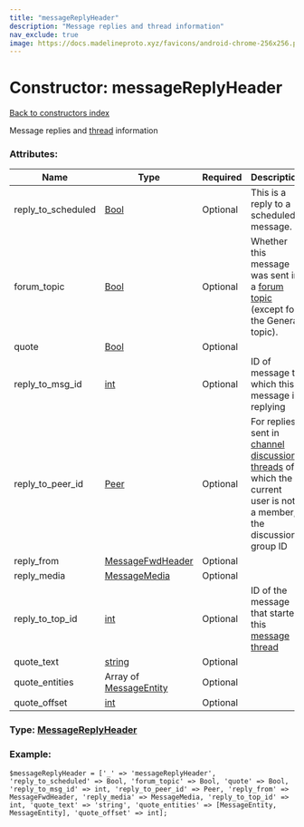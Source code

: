 ```yaml
---
title: "messageReplyHeader"
description: "Message replies and thread information"
nav_exclude: true
image: https://docs.madelineproto.xyz/favicons/android-chrome-256x256.png
---
```

# Constructor: messageReplyHeader  
[Back to constructors index](/API_docs/constructors/index.html)



Message replies and [thread](https://core.telegram.org/api/threads) information

### Attributes:

| Name     |    Type       | Required | Description |
|----------|---------------|----------|-------------|
|reply\_to\_scheduled|[Bool](/API_docs/types/Bool.html) | Optional|This is a reply to a scheduled message.|
|forum\_topic|[Bool](/API_docs/types/Bool.html) | Optional|Whether this message was sent in a [forum topic](https://core.telegram.org/api/forum#forum-topics) (except for the General topic).|
|quote|[Bool](/API_docs/types/Bool.html) | Optional|
|reply\_to\_msg\_id|[int](/API_docs/types/int.html) | Optional|ID of message to which this message is replying|
|reply\_to\_peer\_id|[Peer](/API_docs/types/Peer.html) | Optional|For replies sent in [channel discussion threads](https://core.telegram.org/api/threads) of which the current user is not a member, the discussion group ID|
|reply\_from|[MessageFwdHeader](/API_docs/types/MessageFwdHeader.html) | Optional|
|reply\_media|[MessageMedia](/API_docs/types/MessageMedia.html) | Optional|
|reply\_to\_top\_id|[int](/API_docs/types/int.html) | Optional|ID of the message that started this [message thread](https://core.telegram.org/api/threads)|
|quote\_text|[string](/API_docs/types/string.html) | Optional|
|quote\_entities|Array of [MessageEntity](/API_docs/types/MessageEntity.html) | Optional|
|quote\_offset|[int](/API_docs/types/int.html) | Optional|



### Type: [MessageReplyHeader](/API_docs/types/MessageReplyHeader.html)


### Example:

```
$messageReplyHeader = ['_' => 'messageReplyHeader', 'reply_to_scheduled' => Bool, 'forum_topic' => Bool, 'quote' => Bool, 'reply_to_msg_id' => int, 'reply_to_peer_id' => Peer, 'reply_from' => MessageFwdHeader, 'reply_media' => MessageMedia, 'reply_to_top_id' => int, 'quote_text' => 'string', 'quote_entities' => [MessageEntity, MessageEntity], 'quote_offset' => int];
```  
